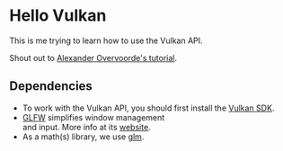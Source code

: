# Hello Vulkan

This is me trying to learn how to use the Vulkan API.

Shout out to [Alexander Overvoorde's tutorial](https://vulkan-tutorial.com/Introduction).

## Dependencies

  - To work with the Vulkan API, you should first install the [Vulkan SDK](https://vulkan.lunarg.com/sdk/home).
  - [GLFW](https://github.com/pacojq/glfw) simplifies window management  
  and input. More info at its [website](https://www.glfw.org/).
  - As a math(s) library, we use [glm](https://github.com/pacojq/glm).

